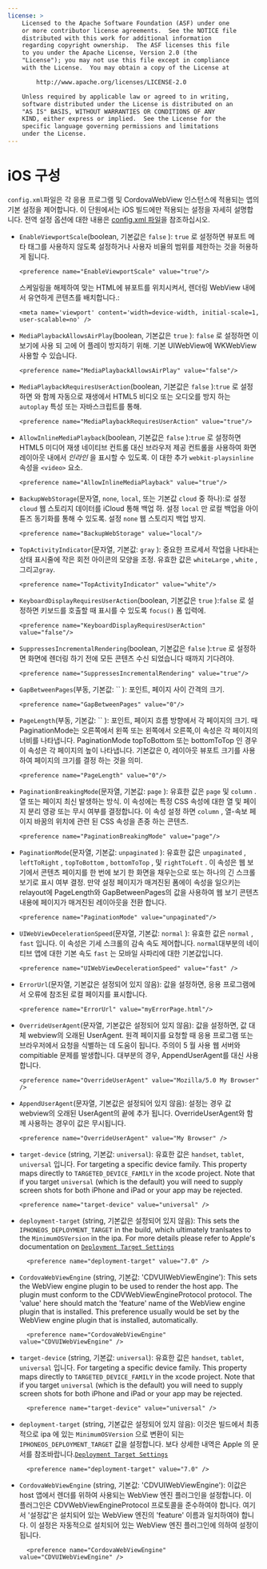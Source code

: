 ```yaml
---
license: >
    Licensed to the Apache Software Foundation (ASF) under one
    or more contributor license agreements.  See the NOTICE file
    distributed with this work for additional information
    regarding copyright ownership.  The ASF licenses this file
    to you under the Apache License, Version 2.0 (the
    "License"); you may not use this file except in compliance
    with the License.  You may obtain a copy of the License at

        http://www.apache.org/licenses/LICENSE-2.0

    Unless required by applicable law or agreed to in writing,
    software distributed under the License is distributed on an
    "AS IS" BASIS, WITHOUT WARRANTIES OR CONDITIONS OF ANY
    KIND, either express or implied.  See the License for the
    specific language governing permissions and limitations
    under the License.
---
```


# iOS 구성

`config.xml`파일은 각 응용 프로그램 및 CordovaWebView 인스턴스에 적용되는 앱의 기본 설정을 제어합니다. 이 단원에서는 iOS 빌드에만 적용되는 설정을 자세히 설명합니다. 전역 설정 옵션에 대한 내용은 [config.xml 파일][1]을 참조하십시오.

 [1]: config_ref_index.md.html#The%20config.xml%20File

*   `EnableViewportScale`(boolean, 기본값은 `false` ): `true` 로 설정하면 뷰포트 메타 태그를 사용하지 않도록 설정하거나 사용자 비율의 범위를 제한하는 것을 허용하게 됩니다.
    
        <preference name="EnableViewportScale" value="true"/>
        
    
    스케일링을 해제하여 맞는 HTML에 뷰포트를 위치시켜서, 렌더링 WebView 내에서 유연하게 콘텐츠를 배치합니다.:
    
        <meta name='viewport' content='width=device-width, initial-scale=1, user-scalable=no' />
        

*   `MediaPlaybackAllowsAirPlay`(boolean, 기본값은 `true` ): `false` 로 설정하면 이 보기에 사용 되 고에 어 플레이 방지하기 위해. 기본 UIWebView에 WKWebView 사용할 수 있습니다.
    
        <preference name="MediaPlaybackAllowsAirPlay" value="false"/>
        

*   `MediaPlaybackRequiresUserAction`(boolean, 기본값은 `false` ):`true` 로 설정하면  와 함께 자동으로 재생에서 HTML5 비디오 또는 오디오를 방지 하는 `autoplay` 특성 또는 자바스크립트를 통해.
    
        <preference name="MediaPlaybackRequiresUserAction" value="true"/>
        

*   `AllowInlineMediaPlayback`(boolean, 기본값은 `false` ):`true` 로 설정하면  HTML5 미디어 재생 네이티브 컨트롤 대신 브라우저 제공 컨트롤을 사용하여 화면 레이아웃 내에서 *인라인* 을 표시할 수 있도록. 이 대한 추가 `webkit-playsinline` 속성을 `<video>` 요소.
    
        <preference name="AllowInlineMediaPlayback" value="true"/>
        

*   `BackupWebStorage`(문자열, `none`, `local`, 또는 기본값 `cloud` 중 하나):로 설정 `cloud` 웹 스토리지 데이터를 iCloud 통해 백업 하. 설정 `local` 만 로컬 백업을 아이튠즈 동기화를 통해 수 있도록. 설정 `none` 웹 스토리지 백업 방지.
    
        <preference name="BackupWebStorage" value="local"/>
        

*   `TopActivityIndicator`(문자열, 기본값: `gray` ): 중요한 프로세서 작업을 나타내는 상태 표시줄에 작은 회전 아이콘의 모양을 조정. 유효한 값은 `whiteLarge` , `white` , 그리고`gray`.
    
        <preference name="TopActivityIndicator" value="white"/>
        

*   `KeyboardDisplayRequiresUserAction`(boolean, 기본값은 `true` ):`false` 로 설정하면 키보드를 호출할 때 표시를 수 있도록 `focus()` 폼 입력에.
    
        <preference name="KeyboardDisplayRequiresUserAction" value="false"/>
        

*   `SuppressesIncrementalRendering`(boolean, 기본값은 `false` ):`true` 로 설정하면  화면에 렌더링 하기 전에 모든 콘텐츠 수신 되었습니다 때까지 기다려야.
    
        <preference name="SuppressesIncrementalRendering" value="true"/>
        

*   `GapBetweenPages`(부동, 기본값: `` ): 포인트, 페이지 사이 간격의 크기.
    
        <preference name="GapBetweenPages" value="0"/>
        

*   `PageLength`(부동, 기본값: `` ): 포인트, 페이지 흐름 방향에서 각 페이지의 크기. 때 PaginationMode는 오른쪽에서 왼쪽 또는 왼쪽에서 오른쪽,이 속성은 각 페이지의 너비를 나타냅니다. PaginationMode topToBottom 또는 bottomToTop 인 경우이 속성은 각 페이지의 높이 나타냅니다. 기본값은 0, 레이아웃 뷰포트 크기를 사용하여 페이지의 크기를 결정 하는 것을 의미.
    
        <preference name="PageLength" value="0"/>
        

*   `PaginationBreakingMode`(문자열, 기본값: `page` ): 유효한 값은 `page` 및 `column` . 열 또는 페이지 최신 발생하는 방식. 이 속성에는 특정 CSS 속성에 대한 열 및 페이지 분리 영광 또는 무시 여부를 결정합니다. 이 속성 설정 하면 `column` , 열-속보 페이지 바꿈의 위치에 관련 된 CSS 속성을 존중 하는 콘텐츠.
    
        <preference name="PaginationBreakingMode" value="page"/>
        

*   `PaginationMode`(문자열, 기본값: `unpaginated` ): 유효한 값은 `unpaginated` , `leftToRight` , `topToBottom` , `bottomToTop` , 및 `rightToLeft` . 이 속성은 웹 보기에서 콘텐츠 페이지를 한 번에 보기 한 화면을 채우는으로 또는 하나의 긴 스크롤 보기로 표시 여부 결정. 만약 설정 페이지가 매겨진된 폼에이 속성을 일으키는 relayout에 PageLength와 GapBetweenPages의 값을 사용하여 웹 보기 콘텐츠 내용에 페이지가 매겨진된 레이아웃을 전환 합니다.
    
        <preference name="PaginationMode" value="unpaginated"/>
        

*   `UIWebViewDecelerationSpeed`(문자열, 기본값: `normal` ): 유효한 값은 `normal` , `fast` 입니다. 이 속성은 기세 스크롤의 감속 속도 제어합니다. `normal`대부분의 네이티브 앱에 대한 기본 속도 `fast` 는 모바일 사파리에 대한 기본값입니다.
    
        <preference name="UIWebViewDecelerationSpeed" value="fast" />
        

*   `ErrorUrl`(문자열, 기본값은 설정되어 있지 않음): 값을 설정하면, 응용 프로그램에서 오류에 참조된 로컬 페이지를 표시합니다.
    
        <preference name="ErrorUrl" value="myErrorPage.html"/>
        

*   `OverrideUserAgent`(문자열, 기본값은 설정되어 있지 않음): 값을 설정하면, 값 대체 webview의 오래된 UserAgent. 원격 페이지를 요청할 때 응용 프로그램 또는 브라우저에서 요청을 식별하는 데 도움이 됩니다. 주의이 5 월 사용 웹 서버와 compitiable 문제를 발생합니다. 대부분의 경우, AppendUserAgent를 대신 사용합니다.
    
        <preference name="OverrideUserAgent" value="Mozilla/5.0 My Browser" />
        

*   `AppendUserAgent`(문자열, 기본값은 설정되어 있지 않음): 설정는 경우 값 webview의 오래된 UserAgent의 끝에 추가 됩니다. OverrideUserAgent와 함께 사용하는 경우이 값은 무시됩니다.
    
        <preference name="OverrideUserAgent" value="My Browser" />
        
*   `target-device` (string, 기본값: `universal`): 유효한 값은 `handset`, `tablet`, `universal` 입니다.
  For targeting a specific device family.  This property maps directly to `TARGETED_DEVICE_FAMILY` 
  in the xcode project.
  Note that if you target `universal` (which is the default) you will need to supply screen shots for 
  both iPhone and iPad or your app may be rejected.

        <preference name="target-device" value="universal" />

* `deployment-target` (string, 기본값은 설정되어 있지 않음):
  This sets the `IPHONEOS_DEPLOYMENT_TARGET` in the build, which ultimately tranlsates to the `MinimumOSVersion` in the ipa.
  For more details please refer to Apple's documentation on 
  [`Deployment Target Settings`](https://developer.apple.com/library/mac/documentation/DeveloperTools/Conceptual/cross_development/Configuring/configuring.html)

        <preference name="deployment-target" value="7.0" />

* `CordovaWebViewEngine` (string, 기본값: 'CDVUIWebViewEngine'):
  This sets the WebView engine plugin to be used to render the host app. The plugin must conform to the CDVWebViewEngineProtocol protocol. The 'value' here should match the 'feature' name of the WebView engine plugin that is installed. This preference usually would be set by the WebView engine plugin that is installed, automatically.
  
        <preference name="CordovaWebViewEngine" value="CDVUIWebViewEngine" />

* `target-device` (string, 기본값: `universal`): 유효한 값은 `handset`, `tablet`, `universal` 입니다. 
  For targeting a specific device family.  This property maps directly to `TARGETED_DEVICE_FAMILY` 
  in the xcode project.
  Note that if you target `universal` (which is the default) you will need to supply screen shots for 
  both iPhone and iPad or your app may be rejected.

        <preference name="target-device" value="universal" />

* `deployment-target` (string, 기본값은 설정되어 있지 않음): 이것은 빌드에서 최종적으로 ipa 에 있는 `MinimumOSVersion` 으로 변환이 되는 `IPHONEOS_DEPLOYMENT_TARGET` 값을 설정합니다. 보다 상세한 내역은 Apple 의 문서를 참조바랍니다.[`Deployment Target Settings`](https://developer.apple.com/library/mac/documentation/DeveloperTools/Conceptual/cross_development/Configuring/configuring.html)

        <preference name="deployment-target" value="7.0" />

* `CordovaWebViewEngine` (string, 기본값: 'CDVUIWebViewEngine'): 이값은 host 앱에서 렌더를 위하여 사용되는 WebView 엔진 플러그인을 설정합니다. 이 플러그인은 CDVWebViewEngineProtocol 프로토콜을 준수하여야 합니다. 여기서 '설정값'은 설치되어 있는 WebView 엔진의 'feature' 이름과 일치하여야 합니다. 이 설정은 자동적으로 설치되어 있는  WebView 엔진 플러그인에 의하여 설정이 됩니다.
  
        <preference name="CordovaWebViewEngine" value="CDVUIWebViewEngine" />

